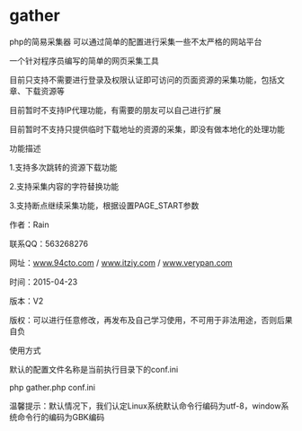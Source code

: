 # gather
php的简易采集器
可以通过简单的配置进行采集一些不太严格的网站平台

一个针对程序员编写的简单的网页采集工具

目前只支持不需要进行登录及权限认证即可访问的页面资源的采集功能，包括文章、下载资源等

目前暂时不支持IP代理功能，有需要的朋友可以自己进行扩展

目前暂时不支持只提供临时下载地址的资源的采集，即没有做本地化的处理功能

功能描述

1.支持多次跳转的资源下载功能

2.支持采集内容的字符替换功能

3.支持断点继续采集功能，根据设置PAGE_START参数

作者：Rain

联系QQ：563268276

网址：www.94cto.com / www.itziy.com / www.verypan.com

时间：2015-04-23

版本：V2

版权：可以进行任意修改，再发布及自己学习使用，不可用于非法用途，否则后果自负

使用方式

默认的配置文件名称是当前执行目录下的conf.ini

php gather.php conf.ini

温馨提示：默认情况下，我们认定Linux系统默认命令行编码为utf-8，window系统命令行的编码为GBK编码

